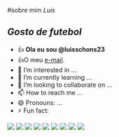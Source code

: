 #sobre mim *Luis*
## *Gosto de futebol*
-  :+1: **Ola eu sou @luisschons23**
-  :+1:O meu [e-mail](luis.schons@escola.pr.gov.br).
- 👀 I’m interested in ...
- 🌱 I’m currently learning ...
- 💞️ I’m looking to collaborate on ...
- 📫 How to reach me ...
- 😄 Pronouns: ...
- ⚡ Fun fact:    
  
![](https://img.shields.io/badge/ChatGPT-74aa9c?style=for-the-badge&logo=openai&logoColor=white)
![](https://img.shields.io/badge/Gmail-D14836?style=for-the-badge&logo=gmail&logoColor=white)
![](https://img.shields.io/badge/Messenger-00B2FF?style=for-the-badge&logo=messenger&logoColor=white)
![](https://img.shields.io/badge/Microsoft_Outlook-0078D4?style=for-the-badge&logo=microsoft-outlook&logoColor=white)
![](https://img.shields.io/badge/WhatsApp-25D366?style=for-the-badge&logo=whatsapp&logoColor=white)
![](https://img.shields.io/badge/Bitcoin-000000?style=for-the-badge&logo=bitcoin&logoColor=white)
![](https://img.shields.io/badge/Binance-FCD535?style=for-the-badge&logo=binance&logoColor=000)
![](https://img.shields.io/badge/Canva-%2300C4CC.svg?&style=for-the-badge&logo=Canva&logoColor=white)
![](https://media.tenor.com/SD20BW0CVF0AAAAi/mario-super-mario.gif)
![]()
![]()
![]()

